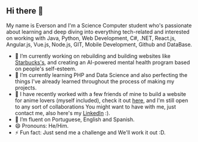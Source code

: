## Hi there 👋

My name is Everson and I'm a Science Computer student who's passionate about learning and deep diving into everything tech-related and interested on working with Java, Python, Web Development, C#, .NET, React.js, Angular.js, Vue.js, Node.js, GIT, Mobile Development, Github and DataBase.

- 🔭 I’m currently working on rebuilding and building websites like [Starbucks's](https://github.com/TeexMoon/HTML-CSS-project), and creating an AI-powered mental health program based on people's self-esteem.
- 🌱 I’m currently learning PHP and Data Science and also perfecting the things I've already learned throughout the process of making my projects.
- 👯 I have recently worked with a few friends of mine to build a website for anime lovers (myself included), check it out [here](https://github.com/Ichibeii/LibraryApi), and I'm still open to any sort of collaborations You might want to have with me, just contact me, also here's my [LinkedIn](https://www.linkedin.com/in/everson-padilha-731a8b291/) :).
- 💬 I’m fluent on Portuguese, English and Spanish.
- 😄 Pronouns: He/Him.
- ⚡ Fun fact: Just send me a challenge and We'll work it out :D.

<!--
**TeexMoon/teexmoon** is a ✨ _special_ ✨ repository because its `README.md` (this file) appears on your GitHub profile.

Here are some ideas to get you started:

- 🔭 I’m currently working on ...
- 🌱 I’m currently learning ...
- 👯 I’m looking to collaborate on ...
- 🤔 I’m looking for help with ...
- 💬 Ask me about ...
- 📫 How to reach me: ...
- 😄 Pronouns: ...
- ⚡ Fun fact: ...
-->
